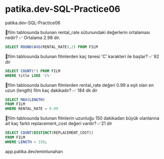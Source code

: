 # patika.dev-SQL-Practice06
patika.dev-SQL-Practice06

🔸film tablosunda bulunan rental_rate sütunundaki değerlerin ortalaması nedir?
✅ Ortalama 2.98 dir.
``` sql
SELECT ROUND(AVG(RENTAL_RATE),2) FROM FILM

```
🔸film tablosunda bulunan filmlerden kaç tanesi 'C' karakteri ile başlar?
✅ 92 dir
``` sql
SELECT COUNT(*) FROM FILM
WHERE title LIKE 'C%'

```

🔸film tablosunda bulunan filmlerden rental_rate değeri 0.99 a eşit olan en uzun (length) film kaç dakikadır?
✅ 184 dk dir
``` sql
SELECT MAX(LENGTH)
FROM FILM
WHERE RENTAL_RATE = 0.99
```
🔸film tablosunda bulunan filmlerin uzunluğu 150 dakikadan büyük olanlarına ait kaç farklı replacement_cost değeri vardır?
✅21 dir
``` sql
SELECT COUNT(DISTINCT(REPLACEMENT_COST))
FROM FILM
WHERE LENGTH > 150;

```
app.patika.dev/emintunahan
